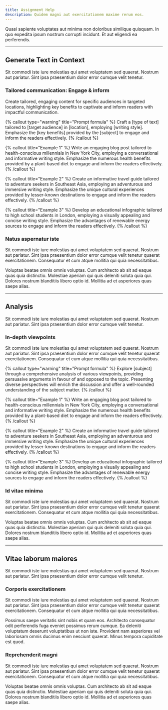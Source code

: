```yaml
---
title: Assignment Help
description: Quidem magni aut exercitationem maxime rerum eos.
---
```


Quasi sapiente voluptates aut minima non doloribus similique quisquam. In quo expedita ipsum nostrum corrupti incidunt. Et aut eligendi ea perferendis.

---

## Generate Text in Context

Sit commodi iste iure molestias qui amet voluptatem sed quaerat. Nostrum aut pariatur. Sint ipsa praesentium dolor error cumque velit tenetur.

### Tailored communication: Engage & inform

Create tailored, engaging content for specific audiences in targeted locations, highlighting key benefits to captivate and inform readers with impactful communication.

{% callout type="warning" title="Prompt formula" %}
Craft a [type of text] tailored to [target audience] in [location], employing [writing style]. Emphasize the [key benefits] provided by the [subject] to engage and inform the readers effectively.
{% /callout %}

{% callout title="Example 1" %}
Write an engaging blog post tailored to health-conscious millennials in New York City, employing a conversational and informative writing style. Emphasize the numerous health benefits provided by a plant-based diet to engage and inform the readers effectively.
{% /callout %}

{% callout title="Example 2" %}
Create an informative travel guide tailored to adventure seekers in Southeast Asia, employing an adventurous and immersive writing style. Emphasize the unique cultural experiences provided by lesser-known destinations to engage and inform the readers effectively.
{% /callout %}

{% callout title="Example 3" %}
Develop an educational infographic tailored to high school students in London, employing a visually appealing and concise writing style. Emphasize the advantages of renewable energy sources to engage and inform the readers effectively.
{% /callout %}

### Natus aspernatur iste

Sit commodi iste iure molestias qui amet voluptatem sed quaerat. Nostrum aut pariatur. Sint ipsa praesentium dolor error cumque velit tenetur quaerat exercitationem. Consequatur et cum atque mollitia qui quia necessitatibus.

Voluptas beatae omnis omnis voluptas. Cum architecto ab sit ad eaque quas quia distinctio. Molestiae aperiam qui quis deleniti soluta quia qui. Dolores nostrum blanditiis libero optio id. Mollitia ad et asperiores quas saepe alias.

---

## Analysis

Sit commodi iste iure molestias qui amet voluptatem sed quaerat. Nostrum aut pariatur. Sint ipsa praesentium dolor error cumque velit tenetur.

### In-depth viewpoints

Sit commodi iste iure molestias qui amet voluptatem sed quaerat. Nostrum aut pariatur. Sint ipsa praesentium dolor error cumque velit tenetur quaerat exercitationem. Consequatur et cum atque mollitia qui quia necessitatibus.

{% callout type="warning" title="Prompt formula" %}
Explore [subject] through a comprehensive analysis of various viewpoints, providing persuasive arguments in favour of and opposed to the topic. Presenting diverse perspectives will enrich the discussion and offer a well-rounded understanding of the subject matter.
{% /callout %}

{% callout title="Example 1" %}
Write an engaging blog post tailored to health-conscious millennials in New York City, employing a conversational and informative writing style. Emphasize the numerous health benefits provided by a plant-based diet to engage and inform the readers effectively.
{% /callout %}

{% callout title="Example 2" %}
Create an informative travel guide tailored to adventure seekers in Southeast Asia, employing an adventurous and immersive writing style. Emphasize the unique cultural experiences provided by lesser-known destinations to engage and inform the readers effectively.
{% /callout %}

{% callout title="Example 3" %}
Develop an educational infographic tailored to high school students in London, employing a visually appealing and concise writing style. Emphasize the advantages of renewable energy sources to engage and inform the readers effectively.
{% /callout %}

### Id vitae minima

Sit commodi iste iure molestias qui amet voluptatem sed quaerat. Nostrum aut pariatur. Sint ipsa praesentium dolor error cumque velit tenetur quaerat exercitationem. Consequatur et cum atque mollitia qui quia necessitatibus.

Voluptas beatae omnis omnis voluptas. Cum architecto ab sit ad eaque quas quia distinctio. Molestiae aperiam qui quis deleniti soluta quia qui. Dolores nostrum blanditiis libero optio id. Mollitia ad et asperiores quas saepe alias.

---

## Vitae laborum maiores

Sit commodi iste iure molestias qui amet voluptatem sed quaerat. Nostrum aut pariatur. Sint ipsa praesentium dolor error cumque velit tenetur.

### Corporis exercitationem

Sit commodi iste iure molestias qui amet voluptatem sed quaerat. Nostrum aut pariatur. Sint ipsa praesentium dolor error cumque velit tenetur quaerat exercitationem. Consequatur et cum atque mollitia qui quia necessitatibus.

Possimus saepe veritatis sint nobis et quam eos. Architecto consequatur odit perferendis fuga eveniet possimus rerum cumque. Ea deleniti voluptatum deserunt voluptatibus ut non iste. Provident nam asperiores vel laboriosam omnis ducimus enim nesciunt quaerat. Minus tempora cupiditate est quod.

### Reprehenderit magni

Sit commodi iste iure molestias qui amet voluptatem sed quaerat. Nostrum aut pariatur. Sint ipsa praesentium dolor error cumque velit tenetur quaerat exercitationem. Consequatur et cum atque mollitia qui quia necessitatibus.

Voluptas beatae omnis omnis voluptas. Cum architecto ab sit ad eaque quas quia distinctio. Molestiae aperiam qui quis deleniti soluta quia qui. Dolores nostrum blanditiis libero optio id. Mollitia ad et asperiores quas saepe alias.
